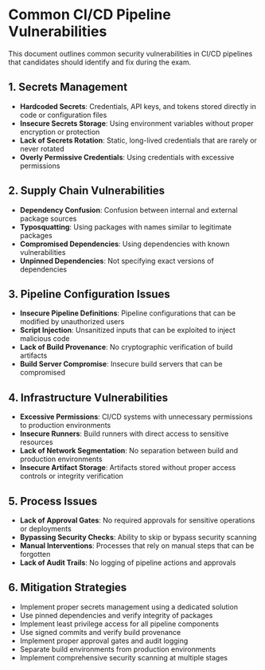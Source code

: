# Common CI/CD Pipeline Vulnerabilities

This document outlines common security vulnerabilities in CI/CD pipelines that candidates should identify and fix during the exam.

## 1. Secrets Management

- **Hardcoded Secrets**: Credentials, API keys, and tokens stored directly in code or configuration files
- **Insecure Secrets Storage**: Using environment variables without proper encryption or protection
- **Lack of Secrets Rotation**: Static, long-lived credentials that are rarely or never rotated
- **Overly Permissive Credentials**: Using credentials with excessive permissions

## 2. Supply Chain Vulnerabilities

- **Dependency Confusion**: Confusion between internal and external package sources
- **Typosquatting**: Using packages with names similar to legitimate packages
- **Compromised Dependencies**: Using dependencies with known vulnerabilities
- **Unpinned Dependencies**: Not specifying exact versions of dependencies

## 3. Pipeline Configuration Issues

- **Insecure Pipeline Definitions**: Pipeline configurations that can be modified by unauthorized users
- **Script Injection**: Unsanitized inputs that can be exploited to inject malicious code
- **Lack of Build Provenance**: No cryptographic verification of build artifacts
- **Build Server Compromise**: Insecure build servers that can be compromised

## 4. Infrastructure Vulnerabilities

- **Excessive Permissions**: CI/CD systems with unnecessary permissions to production environments
- **Insecure Runners**: Build runners with direct access to sensitive resources
- **Lack of Network Segmentation**: No separation between build and production environments
- **Insecure Artifact Storage**: Artifacts stored without proper access controls or integrity verification

## 5. Process Issues

- **Lack of Approval Gates**: No required approvals for sensitive operations or deployments
- **Bypassing Security Checks**: Ability to skip or bypass security scanning
- **Manual Interventions**: Processes that rely on manual steps that can be forgotten
- **Lack of Audit Trails**: No logging of pipeline actions and approvals

## 6. Mitigation Strategies

- Implement proper secrets management using a dedicated solution
- Use pinned dependencies and verify integrity of packages
- Implement least privilege access for all pipeline components
- Use signed commits and verify build provenance
- Implement proper approval gates and audit logging
- Separate build environments from production environments
- Implement comprehensive security scanning at multiple stages

